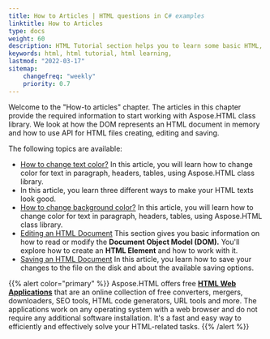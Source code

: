 ```yaml
---
title: How to Articles | HTML questions in C# examples
linktitle: How to Articles
type: docs
weight: 60
description: HTML Tutorial section helps you to learn some basic HTML, including how to use HTML elements and tags, place text on a page, add images, use HTML colors, etc.
keywords: html, html tutorial, html learning, 
lastmod: "2022-03-17"
sitemap:
    changefreq: "weekly"
    priority: 0.7
---
```


Welcome to the "How-to articles" chapter. The articles in this chapter provide the required information to start working with Aspose.HTML class library. We look at how the DOM represents an HTML document in memory and how to use API for HTML files creating, editing and saving.

The following topics are available:

- [How to change text color?](/html/net/how-to-articles/)
  In this article, you will learn how to change color for text in paragraph, headers, tables, using Aspose.HTML class library. 
- In this article,  you learn three different ways to make your HTML texts look good.
- [How to change background color?](/html/net/how-to-articles/)
  In this article, you will learn how to change color for text in paragraph, headers, tables, using Aspose.HTML class library. 
- [Editing an HTML Document](/html/net/working-with-documents/editing-a-document/)
  This section gives you basic information on how to read or modify the **Document Object Model (DOM).** You'll explore how to create an **HTML Element** and how to work with it.
- [Saving an HTML Document](/html/net/working-with-documents/saving-a-document/)
  In this article, you learn how to save your changes to the file on the disk and about the available saving options.

{{% alert color="primary" %}}
Aspose.HTML offers free [**HTML Web Applications**](https://products.aspose.app/html/applications) that are an online collection of free converters, mergers, downloaders, SEO tools, HTML code generators, URL tools and more. The applications work on any operating system with a web browser and do not require any additional software installation. It's a fast and easy way to efficiently and effectively solve your HTML-related tasks.
{{% /alert %}}